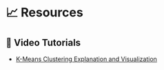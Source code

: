# 📈 Resources

## 🎥 Video Tutorials
- [K-Means Clustering Explanation and Visualization](https://www.youtube.com/watch?v=R2e3Ls9H_fc)
